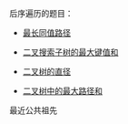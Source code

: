 后序遍历的题目：

* [最长同值路径](https://leetcode-cn.com/problems/longest-univalue-path/)

* [二叉搜索子树的最大键值和](https://leetcode-cn.com/problems/maximum-sum-bst-in-binary-tree/)

* [二叉树的直径](https://leetcode-cn.com/problems/diameter-of-binary-tree/)
* [二叉树中的最大路径和](https://leetcode-cn.com/problems/binary-tree-maximum-path-sum/)

最近公共祖先